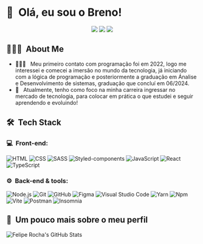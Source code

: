 <h1>👋 &nbsp;Olá, eu sou o Breno!</h1>
<p align="center">
<a href="https://instagram.com/brenoalvess97"><img src="https://img.shields.io/badge/-Breno%20A.%20Gomes_-E4405F?style=flat-square&logo=Instagram&logoColor=white"/></a>
<a href="https://www.linkedin.com/in/brenoalves97"><img src="https://img.shields.io/badge/-Breno%20Alves-0077B5?style=flat-square&logo=Linkedin&logoColor=white"/></a>
<a href="mailto:brenoalvess97@outlook.com"><img src="https://img.shields.io/badge/-brenoalvess97@outlook.com-0077B5?style=flat-square&logo=microsoft-outlook&logoColor=white"/></a

</p>

<h2> 👨🏻‍💻 &nbsp;About Me </h2>

-   👨🏻‍💻 &nbsp; Meu primeiro contato com programação foi em 2022, logo me interessei e comecei a imersão no mundo da tecnologia, já iniciando com a lógica de programação e posteriormente a graduação em Ánalise e Desenvolvimento de sistemas, graduação que concluí em 06/2024.
-   🚀 &nbsp; Atualmente, tenho como foco na minha carreira ingressar no mercado de tecnologia, para colocar em prática o que estudei e seguir aprendendo e evoluindo!

<h2> 🛠 &nbsp;Tech Stack</h2>
<h3>💻 &nbsp;Front-end:</h3>

![HTML](https://img.shields.io/badge/-HTML-333333?style=flat&logo=HTML5)
![CSS](https://img.shields.io/badge/-CSS-333333?style=flat&logo=CSS3&logoColor=1572B6)
![SASS](https://img.shields.io/badge/-SASS-333333?style=flat&logo=SASS&logoColor=pink)
![Styled-components](https://img.shields.io/badge/-Styled%20Components-333333?style=flat&logo=Styled-components&logoColor=pink)
![JavaScript](https://img.shields.io/badge/-JavaScript-333333?style=flat&logo=javascript)
![React](https://img.shields.io/badge/-React-333333?style=flat&logo=react)
![TypeScript](https://img.shields.io/badge/-TypeScript-333333?style=flat&logo=typescript&logoColor=2D79C7)

<h3>⚙️ &nbsp;Back-end & tools:</h3>

![Node.js](https://img.shields.io/badge/-Node.js-333333?style=flat&logo=node.js)
![Git](https://img.shields.io/badge/-Git-333333?style=flat&logo=Git&logoColor=orange)
![GitHub](https://img.shields.io/badge/-Github-333333?style=flat&logo=GitHub&logoColor=black)
![Figma](https://img.shields.io/badge/-Figma-333333?style=flat&logo=Figma&logoColor=pink)
![Visual Studio Code](https://img.shields.io/badge/-Visual%20Studio%20Code-333333?style=flat&logo=VisualStudioCode&logoColor=blue)
![Yarn](https://img.shields.io/badge/-Yarn-333333?style=flat&logo=Yarn&logoColor=aquablue)
![Npm](https://img.shields.io/badge/-Npm-333333?style=flat&logo=Npm&logoColor=green)
![Vite](https://img.shields.io/badge/-Vite-333333?style=flat&logo=Vite&logoColor=2D79C7)
![Postman](https://img.shields.io/badge/-Postman-333333?style=flat&logo=Postman&logoColor=orange)
![Insomnia](https://img.shields.io/badge/-Insomnia-333333?style=flat&logo=Insomnia&logoColor=purple)

<h2>🚀 &nbsp;Um pouco mais sobre o meu perfil</h2>

![Felipe Rocha's GitHub Stats](https://github-readme-stats.vercel.app/api?username=BrenoAlves97&show_icons=true&theme=radical)
